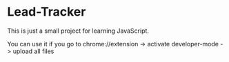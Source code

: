 # Lead-Tracker

This is just a small project for learning JavaScript.

You can use it if you go to chrome://extension -> activate developer-mode -> upload all files 
